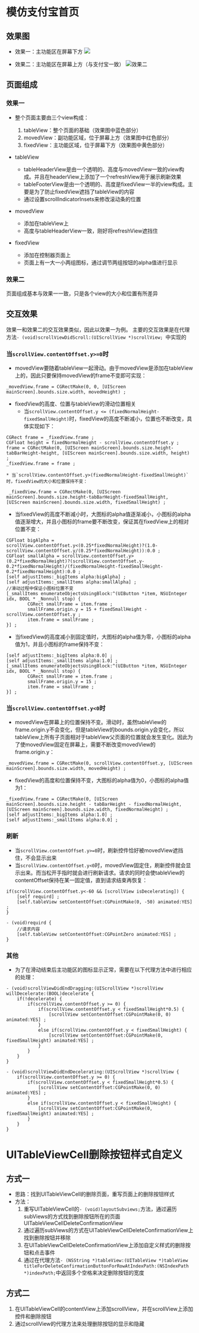 # 模仿支付宝首页

## 效果图

* 效果一：主功能区在屏幕下方
![](http://note.youdao.com/yws/public/resource/cabb7d1f36a181acc60f44be2f714a52/xmlnote/WEBRESOURCE37ea512c835795c6c5a3b0628b4e9647/3304)

* 效果二：主功能区在屏幕上方（与支付宝一致）
![效果二](http://note.youdao.com/yws/public/resource/cabb7d1f36a181acc60f44be2f714a52/xmlnote/WEBRESOURCE36b230c1788d34ce691d66100c193abc/3303)


## 页面组成

### 效果一
* 整个页面主要由三个view构成：
 	1. tableView：整个页面的基础（效果图中蓝色部分）
 	2. movedView：副功能区域，位于屏幕上方（效果图中红色部分）
 	3. fixedView：主功能区域，位于屏幕下方（效果图中黄色部分）

* tableView
	* tableHeaderView是由一个透明的、高度与movedView一致的view构成。并且在headerView上添加了一个refreshView用于展示刷新效果
	* tableFooterView是由一个透明的、高度是fixedView一半的view构成。主要是为了防止fixedView遮挡了tableView的内容
	* 通过设置scrollIndicatorInsets来修改滚动条的位置

* movedView
	* 添加在tableView上
	* 高度与tableHeaderView一致，刚好将refreshView遮挡住

* fixedView
	* 添加在控制器页面上
	* 页面上有一大一小两组图标，通过调节两组按钮的alpha值进行显示

### 效果二  
页面组成基本与效果一一致，只是各个view的大小和位置有所差异

## 交互效果
效果一和效果二的交互效果类似，因此以效果一为例。
主要的交互效果是在代理方法`- (void)scrollViewDidScroll:(UIScrollView *)scrollView; `中实现的

### 当`scrollView.contentOffset.y>=0`时
* movedView要随着tableView一起滑动。由于movedView是添加在tableView上的，因此只要保持movedView的frame不变即可实现：
```
_movedView.frame = CGRectMake(0, 0, [UIScreen mainScreen].bounds.size.width, movedHeight) ;
```

* fixedView的高度、位置与tableView的滑动位置相关
	* 当`scrollView.contentOffset.y <= (fixedNormalHeight-fixedSmallHeight)`时，fixedView的高度不断减小，位置也不断改变，具体实现如下：
```
CGRect frame = _fixedView.frame ;
CGFloat height = fixedNormalHeight - scrollView.contentOffset.y ;
frame = CGRectMake(0, [UIScreen mainScreen].bounds.size.height-tabBarHeight-height, [UIScreen mainScreen].bounds.size.width, height) ;
_fixedView.frame = frame ;
``` 
	
	* 当`scrollView.contentOffset.y>(fixedNormalHeight-fixedSmallHeight)`时，fixedView的大小和位置保持不变：
```
 _fixedView.frame = CGRectMake(0, [UIScreen mainScreen].bounds.size.height-tabBarHeight-fixedSmallHeight, [UIScreen mainScreen].bounds.size.width, fixedSmallHeight) ;
```

* 当fixedView的高度不断减小时，大图标的alpha值逐渐减小，小图标的alpha值逐渐增大，并且小图标的frame要不断改变，保证其在fixedView上的相对位置不变：
```
CGFloat bigAlpha = scrollView.contentOffset.y<(0.25*fixedNormalHeight)?(1.0-scrollView.contentOffset.y/(0.25*fixedNormalHeight)):0.0 ;
CGFloat smallAlpha = scrollView.contentOffset.y>(0.2*fixedNormalHeight)?(scrollView.contentOffset.y-0.2*fixedNormalHeight)/(fixedNormalHeight-fixedSmallHeight-0.2*fixedNormalHeight):0.0 ;
[self adjustItems:_bigItems alpha:bigAlpha] ;
[self adjustItems:_smallItems alpha:smallAlpha] ;           
//滑动过程中保证小图标位置不变
[_smallItems enumerateObjectsUsingBlock:^(UIButton *item, NSUInteger idx, BOOL * _Nonnull stop) {
		CGRect smallFrame = item.frame ;
		smallFrame.origin.y = 15 + fixedSmallHeight - scrollView.contentOffset.y ;
		item.frame = smallFrame ;
}] ;
```

* 当fixedView的高度减小到固定值时，大图标的alpha值为零，小图标的alpha值为1，并且小图标的frame保持不变：
```
[self adjustItems:_bigItems alpha:0.0] ;
[self adjustItems:_smallItems alpha:1.0] ;
[_smallItems enumerateObjectsUsingBlock:^(UIButton *item, NSUInteger idx, BOOL * _Nonnull stop) {
		CGRect smallFrame = item.frame ;
		smallFrame.origin.y = 15 ;
		item.frame = smallFrame ;
}] ;
```

### 当`scrollView.contentOffset.y<0`时
* movedView在屏幕上的位置保持不变。滑动时，虽然tableView的frame.origin.y不会变化，但是tableView的bounds.origin.y会变化，所以tableView上所有子页面相对于tableView父页面的位置就会发生变化。因此为了使movedView固定在屏幕上，需要不断改变movedView的frame.origin.y：

```
_movedView.frame = CGRectMake(0, scrollView.contentOffset.y, [UIScreen mainScreen].bounds.size.width, movedHeight) ;
```
* fixedView的高度和位置保持不变，大图标的alpha值为0，小图标的alpha值为1：

```
_fixedView.frame = CGRectMake(0, [UIScreen mainScreen].bounds.size.height - tabBarHeight - fixedNormalHeight, [UIScreen mainScreen].bounds.size.width, fixedNormalHeight) ;
[self adjustItems:_bigItems alpha:1.0] ;
[self adjustItems:_smallItems alpha:0.0] ;
```

### 刷新 
* 当`scrollView.contentOffset.y>=0`时，刷新控件恰好被movedView遮挡住，不会显示出来
* 当`scrollView.contentOffset.y<0`时，movedView固定住，刷新控件就会显示出来。而当松开手指时就会进行刷新请求。请求的同时会使tableView的contentOffset保持在某一固定值，直到请求结束再恢复：

```
if(scrollView.contentOffset.y<-60 && [scrollView isDecelerating]) {
	[self requird] ;
	[self.tableView setContentOffset:CGPointMake(0, -50) animated:YES] ;
}
```

```
- (void)requird {
	//请求内容
	[self.tableView setContentOffset:CGPointZero animated:YES] ;
}
```

### 其他
* 为了在滑动结束后主功能区的图标显示正常，需要在以下代理方法中进行相应的处理：

```
- (void)scrollViewDidEndDragging:(UIScrollView *)scrollView willDecelerate:(BOOL)decelerate {
    if(!decelerate) {
        if(scrollView.contentOffset.y >= 0) {
            if(scrollView.contentOffset.y < fixedSmallHeight*0.5) {
                [scrollView setContentOffset:CGPointMake(0, 0) animated:YES] ;
            }
            else if(scrollView.contentOffset.y < fixedSmallHeight) {
                [scrollView setContentOffset:CGPointMake(0, fixedSmallHeight) animated:YES] ;
            }
        }
    }
}

- (void)scrollViewDidEndDecelerating:(UIScrollView *)scrollView {
    if(scrollView.contentOffset.y >= 0) {
        if(scrollView.contentOffset.y < fixedSmallHeight*0.5) {
            [scrollView setContentOffset:CGPointMake(0, 0) animated:YES] ;
        }
        else if(scrollView.contentOffset.y < fixedSmallHeight) {
            [scrollView setContentOffset:CGPointMake(0, fixedSmallHeight) animated:YES] ;
        }
    }
}
```


# UITableViewCell删除按钮样式自定义
## 方式一
* 思路：找到UITableViewCell的删除页面，重写页面上的删除按钮样式
* 方法：
 	1. 重写UITableViewCell的`- (void)layoutSubviews;`方法，通过遍历subViews的方式找到删除按钮所在的页面UITableViewCellDeleteConfirmationView    
 	2. 通过遍历subViews的方式在UITableViewCellDeleteConfirmationView上找到删除按钮并移除
 	3. 在UITableViewCellDeleteConfirmationView上添加自定义样式的删除按钮和点击事件
 	4. 通过在代理方法`- (NSString *)tableView:(UITableView *)tableView titleForDeleteConfirmationButtonForRowAtIndexPath:(NSIndexPath *)indexPath;`中返回多个空格来决定删除按钮的宽度 

## 方式二  
1. 在UITableViewCell的contentView上添加scrollView，并在scrollView上添加控件和删除按钮
2. 通过scrollView的代理方法来处理删除按钮的显示和隐藏	
	


